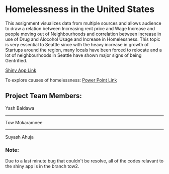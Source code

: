 # Homelessness in the United States
This assignment visualizes data from multiple sources and allows audience to draw a relation between Increasing rent price and Wage Increase and people moving out of Neighbourhoods and correlation between increase in use of Drug and Alocohol Usage and Increase in Homelessness. This topic is very essential to Seattle since with the heavy increase in growth of Startups around the region, many locals have been forced to relocate and a lot of neighbourhoods in Seattle have shown major signs of being Gentrified. 

[Shiny App Link](https://towm1204.shinyapps.io/HomelessnessMap/)

To explore causes of homelessness:
[Power Point Link](https://docs.google.com/presentation/d/1CuHHc6onBvIDNMRtGyhq9KFHs8_QUegueLILQRFupfE/edit?usp=sharing)

## Project Team Members: 
Yash Baldawa
___
Tow Mokaramnee
___
Suyash Ahuja

### Note:
Due to a last minute bug that couldn't be resolve, all of the codes relavant to the shiny app is in the branch tow2.